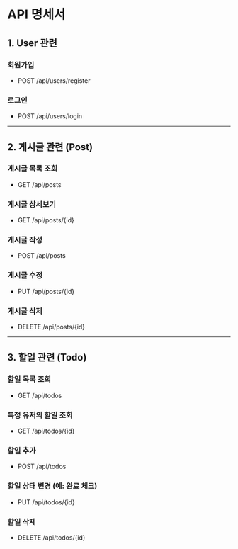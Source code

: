 # API 명세서

## 1. User 관련

### 회원가입
- POST /api/users/register

### 로그인
- POST /api/users/login

---

## 2. 게시글 관련 (Post)

### 게시글 목록 조회
- GET /api/posts

### 게시글 상세보기
- GET /api/posts/{id}

### 게시글 작성
- POST /api/posts

### 게시글 수정
- PUT /api/posts/{id}

### 게시글 삭제
- DELETE /api/posts/{id}

---

## 3. 할일 관련 (Todo)

### 할일 목록 조회
- GET /api/todos

### 특정 유저의 할일 조회
- GET /api/todos/{id}

### 할일 추가
- POST /api/todos

### 할일 상태 변경 (예: 완료 체크)
- PUT /api/todos/{id}

### 할일 삭제
- DELETE /api/todos/{id}
